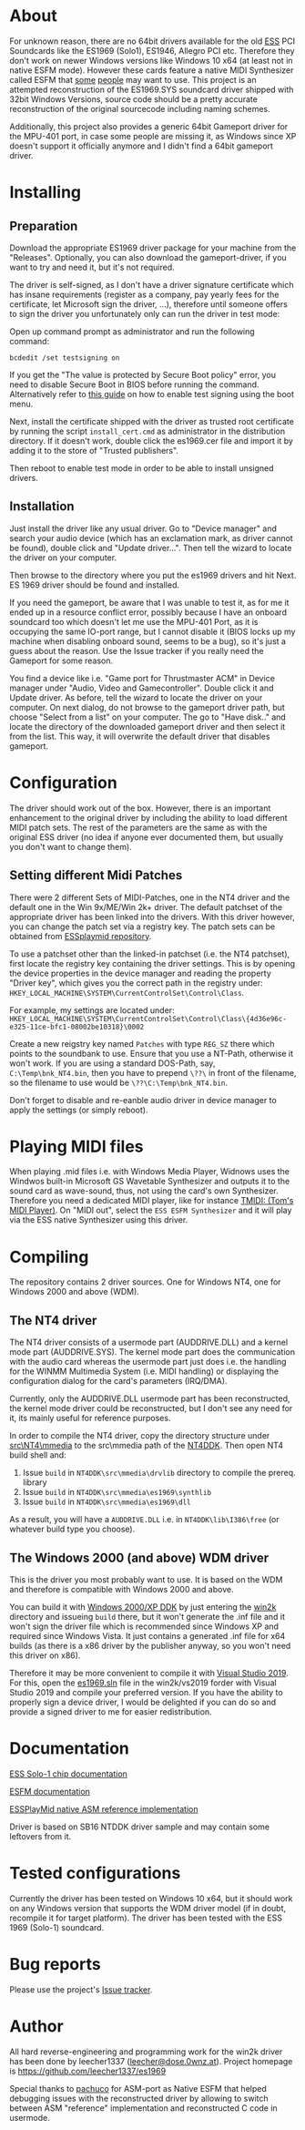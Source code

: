 About
=====
For unknown reason, there are no 64bit drivers available for the old 
[ESS](https://en.wikipedia.org/wiki/ESS_Technology) PCI Soundcards like 
the ES1969 (Solo1), ES1946, Allegro PCI etc.
Therefore they don't work on newer Windows versions like Windows 10 x64
(at least not in native ESFM mode).
However these cards feature a native MIDI Synthesizer called ESFM that 
[some](https://github.com/Wohlstand/OPL3BankEditor/issues/164) 
[people](https://github.com/leecher1337/ntvdmx64/issues/203) may want
to use.
This project is an attempted reconstruction of the ES1969.SYS soundcard
driver shipped with 32bit Windows Versions, source code should be a pretty
accurate reconstruction of the original sourcecode including naming schemes.

Additionally, this project also provides a generic 64bit Gameport driver for 
the MPU-401 port, in case some people are missing it, as Windows since XP
doesn't support it officially anymore and I didn't find a 64bit gameport 
driver.

Installing
==========

Preparation
-----------
Download the appropriate ES1969 driver package for your machine from the 
"Releases".
Optionally, you can also download the gameport-driver, if you want to try
and need it, but it's not required.

The driver is self-signed, as I don't have a driver signature certificate which 
has insane requirements (register as a company, pay yearly fees for the 
certificate, let Microsoft sign the driver, ...), therefore until someone 
offers to sign  the driver you unfortunately only can run the driver in test 
mode:

Open up command prompt as administrator and run the following command:
```
bcdedit /set testsigning on
```
If you get the "The value is protected by Secure Boot policy" error, you need 
to disable Secure Boot in BIOS before running the command.
Alternatively refer to 
[this guide](https://www.thewindowsclub.com/disable-driver-signature-enforcement-windows)
on how to enable test signing using the boot menu.

Next, install the certificate shipped with the driver as trusted root 
certificate by running the script `install_cert.cmd` as administrator 
in the distribution directory.
If it doesn't work, double click the es1969.cer file and import it by
adding it to the store of "Trusted publishers".

Then reboot to enable test mode in order to be able to install unsigned drivers.

Installation
------------
Just install the driver like any usual driver. Go to "Device manager" and
search your audio device (which has an exclamation mark, as driver cannot
be found), double click and "Update driver...".
Then tell the wizard to locate the driver on your computer.

Then browse to the directory where you put the es1969 drivers and hit Next.
ES 1969 driver should be found and installed.

If you need the gameport, be aware that I was unable to test it, as 
for me it ended up in a resource conflict error, possibly because I have 
an onboard soundcard too which doesn't let me use the MPU-401 Port, as it
is occupying the same IO-port range, but I cannot disable it (BIOS locks up 
my machine when disabling onboard sound, seems to be a bug), so it's just
a guess about the reason.
Use the Issue tracker if you really need the Gameport for some reason.

You find a device like i.e. "Game port for Thrustmaster ACM" in Device 
manager under  "Audio, Video and Gamecontroller". Double click it and 
Update driver. As before, tell the wizard to locate the driver on your computer.
On next dialog, do not browse to the gameport driver path, but choose
"Select from a list" on your computer. The go to "Have disk.." and locate
the directory of the downloaded gameport driver and then select it from 
the list. This way, it will overwrite the default driver that disables 
gameport.

Configuration
=============
The driver should work out of the box. However, there is an important 
enhancement to the original driver by including the ability to load different
MIDI patch sets. The rest of the parameters are the same as with the original
ESS driver (no idea if anyone ever documented them, but usually you don't
want to change them).

Setting different Midi Patches
------------------------------
There were 2 different Sets of MIDI-Patches, one in the NT4 driver
and the default one in the Win 9x/ME/Win 2k+ driver.
The default patchset of the appropriate driver has been linked into the
drivers. With this driver however, you can change the patch set via a registry
key.
The patch sets can be obtained from 
[ESSplaymid repository](https://github.com/pachuco/ESSPlayMid/tree/master/bin).

To use a patchset other than the linked-in patchset (i.e. the NT4 patchset),
first locate the registry key containing the driver settings. 
This is by opening the device properties in the device manager and reading
the property "Driver key", which gives you the correct path in the registry 
under: `HKEY_LOCAL_MACHINE\SYSTEM\CurrentControlSet\Control\Class`.

For example, my settings are located under: 
`HKEY_LOCAL_MACHINE\SYSTEM\CurrentControlSet\Control\Class\{4d36e96c-e325-11ce-bfc1-08002be10318}\0002`

Create a new reigstry key named `Patches` with type `REG_SZ` there which 
points to the soundbank to use.
Ensure that you use a NT-Path, otherwise it won't work. If you are using
a standard DOS-Path, say, `C:\Temp\bnk_NT4.bin`, then you have to prepend
`\??\` in front of the filename, so the filename to use would be 
`\??\C:\Temp\bnk_NT4.bin`.

Don't forget to disable and re-eanble audio driver in device manager to apply
the settings (or simply reboot).

Playing MIDI files
==================
When playing .mid files i.e. with Windows Media Player, Widnows uses the 
Windwos built-in Microsoft GS Wavetable Synthesizer and outputs it to the 
sound card as wave-sound, thus, not using the card's own Synthesizer.
Therefore you need a dedicated MIDI player, like for instance 
[TMIDI: (Tom's MIDI Player)](https://www.grandgent.com/tom/projects/tmidi/).
On "MIDI out", select the `ESS ESFM Synthesizer` and it will play via the 
ESS native Synthesizer using this driver.

Compiling
=========
The repository contains 2 driver sources. One for Windows NT4, one for 
Windows 2000 and above (WDM). 

The NT4 driver
--------------
The NT4 driver consists of a usermode part (AUDDRIVE.DLL) and a kernel mode 
part (AUDDRIVE.SYS). The kernel mode part does the communication with the
audio card whereas the usermode part just does i.e. the handling for the 
WINMM Multimedia System (i.e. MIDI handling) or displaying the configuration
dialog for the card's parameters (IRQ/DMA).

Currently, only the AUDDRIVE.DLL usermode part has been reconstructed,
the kernel mode driver could be reconstructed, but I don't see any need 
for it, its mainly useful for reference purposes.

In order to compile the NT4 driver, copy the directory structure under
[src\NT4\mmedia](NT4/) to the src\mmedia path of the 
[NT4DDK](https://winworldpc.com/product/windows-sdk-ddk/nt-40).
Then open NT4 build shell and:

1) Issue `build` in `NT4DDK\src\mmedia\drvlib` directory to compile the 
prereq. library 
2) Issue `build` in `NT4DDK\src\mmedia\es1969\synthlib` 
3) Issue `build` in `NT4DDK\src\mmedia\es1969\dll`

As a result, you will have a `AUDDRIVE.DLL` i.e. in `NT4DDK\lib\I386\free`
(or whatever build type you choose).

The Windows 2000 (and above) WDM driver
---------------------------------------
This is the driver you most probably want to use. It is based on the WDM and
therefore is compatible with Windows 2000 and above.

You can build it with 
[Windows 2000/XP DDK](https://winworldpc.com/product/windows-sdk-ddk/2003-nt-52)
by just entering the [win2k](src/win2k/) directory and issueing `build` there, 
but it won't generate the .inf file and it won't sign the driver file which 
is recommended since Windows XP and required since Windows Vista.
It just contains a generated .inf file for x64 builds (as there is a x86 
driver by the publisher anyway, so you won't need this driver on x86).

Therefore it may be more convenient to compile it with 
[Visual Studio 2019](https://visualstudio.microsoft.com/vs/older-downloads/).
For this, open the [es1969.sln](src/win2k/vs2019/es1969.sln) file in the 
win2k/vs2019 forder with Visual Studio 2019 and compile your preferred 
version.
If you have the ability to properly sign a device driver, I would be delighted
if you can do so and provide a signed driver to me for easier redistribution.

Documentation
=============
[ESS Solo-1 chip documentation](https://www.alsa-project.org/files/pub/manuals/ess/DsSolo1.pdf)

[ESFM documentation](https://github.com/jwt27/esfm)

[ESSPlayMid native ASM reference implementation](https://github.com/pachuco/ESSPlayMid)

Driver is based on SB16 NTDDK driver sample and may contain some leftovers 
from it.

Tested configurations
=====================
Currently the driver has been tested on Windows 10 x64, but it should work on
any Windows version that supports the WDM driver model (if in doubt, recompile
it for target platform).
The driver has been tested with the ESS 1969 (Solo-1) soundcard.

Bug reports
===========
Please use the project's [Issue tracker](https://github.com/leecher1337/es1969/issues).

Author
======
All hard reverse-engineering and programming work for the win2k driver has been 
done by leecher1337 (leecher@dose.0wnz.at).
Project homepage is https://github.com/leecher1337/es1969 

Special thanks to [pachuco](https://github.com/pachuco/ESSPlayMid) for ASM-port 
as Native ESFM that helped debugging issues with the reconstructed driver by 
allowing to switch between ASM "reference" implementation and reconstructed C 
code in usermode.
